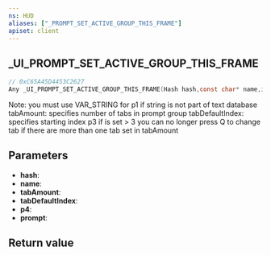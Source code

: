 ```yaml
---
ns: HUD
aliases: ["_PROMPT_SET_ACTIVE_GROUP_THIS_FRAME"]
apiset: client
---
```

## _UI_PROMPT_SET_ACTIVE_GROUP_THIS_FRAME

```c
// 0xC65A45D4453C2627
Any _UI_PROMPT_SET_ACTIVE_GROUP_THIS_FRAME(Hash hash,const char* name,int tabAmount,int tabDefaultIndex,int p4,Prompt prompt);
```

Note: you must use VAR_STRING for p1 if string is not part of text database
tabAmount: specifies number of tabs in prompt group
tabDefaultIndex: specifies starting index
p3 if is set > 3 you can no longer press Q to change tab if there are more than one tab set in tabAmount

## Parameters
* **hash**:
* **name**:
* **tabAmount**:
* **tabDefaultIndex**:
* **p4**:
* **prompt**:

## Return value

